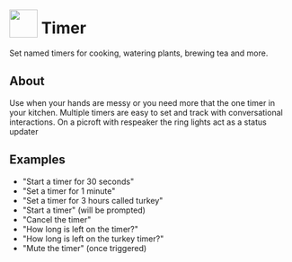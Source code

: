 # <img src='https://raw.githack.com/FortAwesome/Font-Awesome/master/svgs/solid/stopwatch.svg' card_color='#40DBB0' width='50' height='50' style='vertical-align:bottom'/> Timer
Set named timers for cooking, watering plants, brewing tea and more. 

## About 
Use when your hands are messy or you need more that the one timer in your kitchen.  Multiple timers are easy to set and track with conversational interactions.
On a picroft with respeaker the ring lights act as a status updater 

## Examples 
* "Start a timer for 30 seconds"
* "Set a timer for 1 minute"
* "Set a timer for 3 hours called turkey"
* "Start a timer" (will be prompted)
* "Cancel the timer"
* "How long is left on the timer?"
* "How long is left on the turkey timer?"
* "Mute the timer" (once triggered)

